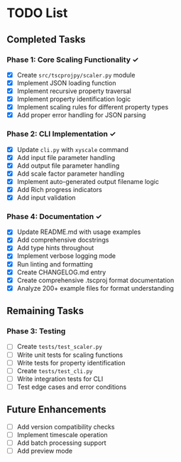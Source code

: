 # TODO List

## Completed Tasks

### Phase 1: Core Scaling Functionality ✓
- [x] Create `src/tscprojpy/scaler.py` module
- [x] Implement JSON loading function
- [x] Implement recursive property traversal
- [x] Implement property identification logic
- [x] Implement scaling rules for different property types
- [x] Add proper error handling for JSON parsing

### Phase 2: CLI Implementation ✓
- [x] Update `cli.py` with `xyscale` command
- [x] Add input file parameter handling
- [x] Add output file parameter handling
- [x] Add scale factor parameter handling
- [x] Implement auto-generated output filename logic
- [x] Add Rich progress indicators
- [x] Add input validation

### Phase 4: Documentation ✓
- [x] Update README.md with usage examples
- [x] Add comprehensive docstrings
- [x] Add type hints throughout
- [x] Implement verbose logging mode
- [x] Run linting and formatting
- [x] Create CHANGELOG.md entry
- [x] Create comprehensive .tscproj format documentation
- [x] Analyze 200+ example files for format understanding

## Remaining Tasks

### Phase 3: Testing
- [ ] Create `tests/test_scaler.py`
- [ ] Write unit tests for scaling functions
- [ ] Write tests for property identification
- [ ] Create `tests/test_cli.py`
- [ ] Write integration tests for CLI
- [ ] Test edge cases and error conditions

## Future Enhancements
- [ ] Add version compatibility checks
- [ ] Implement timescale operation
- [ ] Add batch processing support
- [ ] Add preview mode